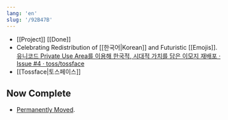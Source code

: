 ```yaml
---
lang: 'en'
slug: '/92B47B'
---
```


- [[Project]] [[Done]]
- Celebrating Redistribution of [[한국어|Korean]] and Futuristic [[Emojis]]. [유니코드 Private Use Area를 이용해 한국적, 시대적 가치를 담은 이모지 재배포 · Issue #4 · toss/tossface](https://github.com/toss/tossface/issues/4)
- [[Tossface|토스페이스]]

## Now Complete

- [Permanently Moved](/w/92B47B).
